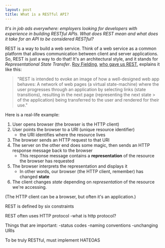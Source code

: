 ```yaml
---
layout: post
title: What is a RESTful API?
---
```


_It's in job ads everywhere: employers looking for developers with experience in building RESTful APIs. What does REST mean and what does it take for an API to be considered RESTful?_

REST is a way to build a web service. Think of a web service as a common platform that allows communication between client and server applications. So, REST is just a way to do that! It's an architectural style, and it stands for _Representational State Transfer_. [Roy Fielding](http://roy.gbiv.com/), [who gave us REST](https://www.ics.uci.edu/~fielding/pubs/dissertation/top.htm), explains it like this:

> "REST is intended to evoke an image of how a well-designed web app
> behaves: A network of web pages (a virtual state-machine) where the
> user progresses through an application by selecting links (state
> transitions), resulting in the next page (representing the next state > of the application) being transferred to the user and rendered for
> their use."

Here is a real-life example:

1. User opens browser (the browser is the HTTP client)
2. User points the browser to a URI (unique resource identifier)
   - the URI identifies where the resource lives
3. The browser sends an HTTP request to that URI
4. The server on the other end does some magic, then sends an HTTP response message back to the browser
   - This response message contains a **representation** of the resource the browser has requested
5. The browser interprets the representation and displays it
   - In other words, our browser (the HTTP client, remember) has changed **state**
6. The client changes _state_ depending on _representation_ of the resource we're accessing.

(The HTTP client can be a browser, but often it's an application.)

REST is defined by six constraints

REST often uses HTTP protocol
-what is http protocol?

Things that are important:
-status codes
-naming conventions
-unchanging URIs

To be truly RESTful, must implement HATEOAS
